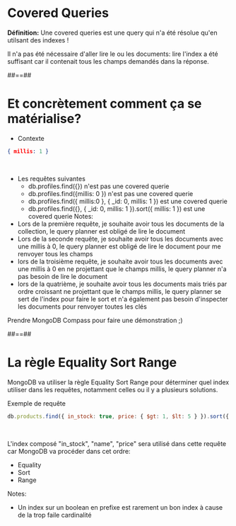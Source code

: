 <!-- .slide"-->
# Covered Queries
<b>Définition:</b> Une covered queries est une query qui n'a été résolue qu'en utilsant des indexes !

Il n'a pas été nécessaire d'aller lire le ou les documents: lire l'index a été suffisant car il contenait tous les champs demandés dans la réponse.

##==##

<!-- .slide: class="with-code""-->
# Et concrètement comment ça se matérialise?

- Contexte
```json
{ millis: 1 }
```
<br>

- Les requêtes suivantes
    - db.profiles.find({}) <span class="important"> n'est pas une covered querie</span>
    - db.profiles.find({millis: 0 }) <span class="important"> n'est pas une covered querie</span>
    - db.profiles.find({ millis:0 }, { _id: 0, millis: 1 }) <span class="important"> est une covered querie</span>
    - db.profiles.find({}, { _id: 0, millis: 1 }).sort({ millis: 1 }) <span class="important"> est une covered querie</span>
Notes: 
- Lors de la première requête, je souhaite avoir tous les documents de la collection, le query planner est obligé de lire le document
- Lors de la seconde requête, je souhaite avoir tous les documents avec une millis à 0, le query planner est obligé de lire le document pour me renvoyer tous les champs
- lors de la troisième requête, je souhaite avoir tous les documents avec une millis à 0 en ne projettant que le champs millis, le query planner n'a pas besoin de lire le document
- lors de la quatrième, je souhaite avoir tous les documents mais triés par ordre croissant ne projettant que le champs millis, le query planner se sert de l'index pour faire le sort et n'a également pas besoin d'inspecter les documents pour renvoyer toutes les clés

Prendre MongoDB Compass pour faire une démonstration ;)

##==##

<!-- .slide: class="with-code"-->
# La règle Equality Sort Range

MongoDB va utiliser la règle Equality Sort Range pour déterminer quel index utiliser dans les requêtes, notamment celles ou il y a plusieurs solutions.

Exemple de requête
```javascript
db.products.find({ in_stock: true, price: { $gt: 1, $lt: 5 } }).sort({ name: 1 })
```

<br/>

L'index composé "in_stock", "name", "price" sera utilisé dans cette requête car MongoDB va procéder dans cet ordre:
- Equality
- Sort
- Range

Notes:
- Un index sur un boolean en prefixe est rarement un bon index à cause de la trop faile cardinalité
